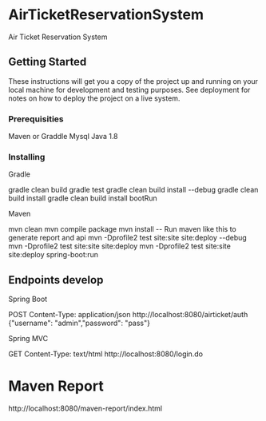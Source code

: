 # AirTicketReservationSystem

Air Ticket Reservation System

## Getting Started

These instructions will get you a copy of the project up and running on your local machine for development and testing purposes. See deployment for notes on how to deploy the project on a live system.

### Prerequisities

Maven or Graddle
Mysql
Java 1.8

### Installing

Gradle

gradle clean build
gradle test
gradle clean build install --debug
gradle clean build install
gradle clean build install bootRun

Maven

mvn clean
mvn compile package
mvn install
-- Run maven like this to generate report and api
mvn -Dprofile2 test site:site site:deploy --debug
mvn -Dprofile2 test site:site site:deploy
mvn -Dprofile2 test site:site site:deploy spring-boot:run

## Endpoints develop

Spring Boot

POST
Content-Type: application/json
http://localhost:8080/airticket/auth
{"username": "admin","password": "pass"}


Spring MVC

GET
Content-Type: text/html
http://localhost:8080/login.do

# Maven Report

http://localhost:8080/maven-report/index.html
